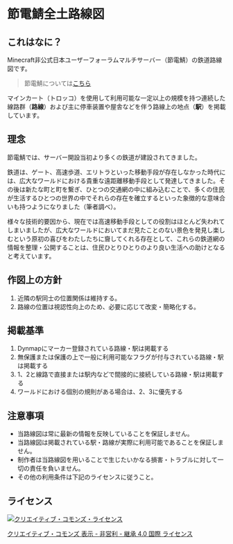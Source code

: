 # 節電鯖全土路線図

## これはなに？

Minecraft非公式日本ユーザーフォーラムマルチサーバー（節電鯖）の鉄道路線図です。

> 節電鯖については[こちら](http://wiki.minecraftuser.jp/forum/)

マインカート（トロッコ）を使用して利用可能な一定以上の規模を持つ連続した線路群（**路線**）および主に停車装置や屋舎などを伴う路線上の地点（**駅**）を掲載しています。

## 理念

節電鯖では、サーバー開設当初より多くの鉄道が建設されてきました。

鉄道は、ゲート、高速歩道、エリトラといった移動手段が存在しなかった時代には、広大なワールドにおける貴重な遠距離移動手段として発達してきました。その後は新たな町と町を繋ぎ、ひとつの交通網の中に組み込むことで、多くの住民が生活するひとつの世界の中でそれらの存在を確立するといった象徴的な意味合いも持つようになりました（筆者調べ）。

様々な技術的要因から、現在では高速移動手段としての役割はほとんど失われてしまいましたが、広大なワールドにおいてまだ見たことのない景色を発見し楽しむという原初の喜びをわたしたちに齎してくれる存在として、これらの鉄道網の情報を整理・公開することは、住民ひとりひとりのより良い生活への助けとなると考えています。

## 作図上の方針

1. 近隣の駅同士の位置関係は維持する。
2. 路線の位置は視認性向上のため、必要に応じて改変・簡略化する。

## 掲載基準

1. Dynmapにマーカー登録されている路線・駅は掲載する
2. 無保護または保護の上で一般に利用可能なフラグが付与されている路線・駅は掲載する
3. 1、2と線路で直接または駅内などで間接的に接続している路線・駅は掲載する
4. ワールドにおける個別の規則がある場合は、2、3に優先する

## 注意事項

- 当路線図は常に最新の情報を反映していることを保証しません。
- 当路線図は掲載されている駅・路線が実際に利用可能であることを保証しません。
- 制作者は当路線図を用いることで生じたいかなる損害・トラブルに対して一切の責任を負いません。
- その他の利用条件は下記のライセンスに従うこと。

## ライセンス

<a rel="license" href="http://creativecommons.org/licenses/by-nc-sa/4.0/"><img alt="クリエイティブ・コモンズ・ライセンス" style="border-width:0" src="https://i.creativecommons.org/l/by-nc-sa/4.0/88x31.png" /></a>

<a rel="license" href="http://creativecommons.org/licenses/by-nc-sa/4.0/">クリエイティブ・コモンズ 表示 - 非営利 - 継承 4.0 国際 ライセンス</a>
